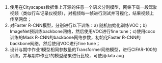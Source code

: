 1. 使用在Cityscapes数据集上开源的任意一个语义分割模型，网络下载一段驾驶视频（类似行车记录仪视频），对视频每一帧进行测试并可视化，结果视频上传至网盘；
2. 对Faster R-CNN模型，分别进行以下训练：a) 随机初始化训练VOC；b) ImageNet预训练backbone网络，然后使用VOC进行fine tune；c)使用coco训练的Mask R-CNN的backbone网络参数，初始化Faster R-CNN的backbone网络，然后使用VOC进行fine tune；
3. 设计与期中作业1模型相同参数量的Transformer网络模型，进行CIFAR-100的训练，并与期中作业1的模型结果进行比较，可使用data aug